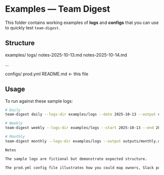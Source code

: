 # Examples — Team Digest

This folder contains working examples of **logs** and **configs** that you can use
to quickly test `team-digest`.

## Structure

examples/
logs/
notes-2025-10-13.md
notes-2025-10-14.md

...

configs/
prod.yml
README.md ← this file


## Usage

To run against these sample logs:

```bash
# Daily
team-digest daily --logs-dir examples/logs --date 2025-10-13 --output outputs/daily.md --group-actions

# Weekly
team-digest weekly --logs-dir examples/logs --start 2025-10-13 --end 2025-10-19 --output outputs/weekly.md --group-actions --emit-kpis --owner-breakdown

# Monthly
team-digest monthly --logs-dir examples/logs --output outputs/monthly.md --group-actions --emit-kpis --owner-breakdown

Notes

The sample logs are fictional but demonstrate expected structure.

The prod.yml config file illustrates how you could map owners, Slack posting, etc.
